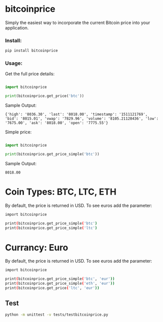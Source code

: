 # bitcoinprice

Simply the easiest way to incorporate the current Bitcoin price into your application. 

### Install: 

```bash 
pip install bitcoinprice
```

### Usage:

Get the full price details:

```python

import bitcoinprice 

print(bitcoinprice.get_price('btc'))

```

Sample Output:
```
{'high': '8036.30', 'last': '8018.00', 'timestamp': '1511121769', 'bid': '8015.01', 'vwap': '7829.96', 'volume': '8105.21128436', 'low': '7675.00', 'ask': '8018.00', 'open': '7775.55'}
```

Simple price:

```python

import bitcoinprice 

print(bitcoinprice.get_price_simple('btc'))

```

Sample Output:
```
8018.00

```

# Coin Types: BTC, LTC, ETH 

By default, the price is returned in USD. To see euros add the parameter:

```bash
import bitcoinprice 

print(bitcoinprice.get_price_simple('btc')
print(bitcoinprice.get_price_simple('ltc')

```
# Currancy: Euro 

By default, the price is returned in USD. To see euros add the parameter:

```bash
import bitcoinprice 

print(bitcoinprice.get_price_simple('btc', 'eur'))
print(bitcoinprice.get_price_simple('eth', 'eur'))
print(bitcoinprice.get_price('ltc', 'eur'))

```
## Test

```bash
python -m unittest -v tests/testbitcoinprice.py
```

